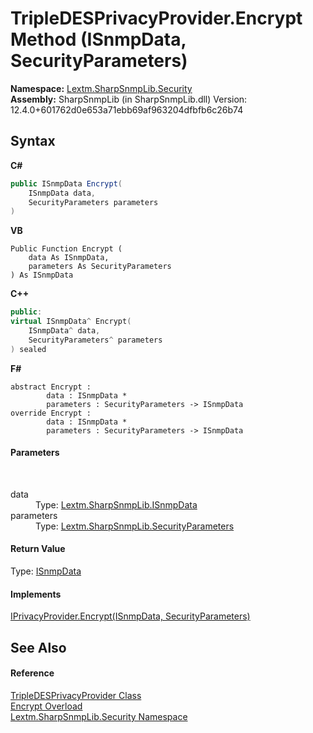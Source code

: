 # TripleDESPrivacyProvider.Encrypt Method (ISnmpData, SecurityParameters)
 

**Namespace:**&nbsp;<a href="N_Lextm_SharpSnmpLib_Security">Lextm.SharpSnmpLib.Security</a><br />**Assembly:**&nbsp;SharpSnmpLib (in SharpSnmpLib.dll) Version: 12.4.0+601762d0e653a71ebb69af963204dfbfb6c26b74

## Syntax

**C#**<br />
``` C#
public ISnmpData Encrypt(
	ISnmpData data,
	SecurityParameters parameters
)
```

**VB**<br />
``` VB
Public Function Encrypt ( 
	data As ISnmpData,
	parameters As SecurityParameters
) As ISnmpData
```

**C++**<br />
``` C++
public:
virtual ISnmpData^ Encrypt(
	ISnmpData^ data, 
	SecurityParameters^ parameters
) sealed
```

**F#**<br />
``` F#
abstract Encrypt : 
        data : ISnmpData * 
        parameters : SecurityParameters -> ISnmpData 
override Encrypt : 
        data : ISnmpData * 
        parameters : SecurityParameters -> ISnmpData 
```


#### Parameters
&nbsp;<dl><dt>data</dt><dd>Type: <a href="T_Lextm_SharpSnmpLib_ISnmpData">Lextm.SharpSnmpLib.ISnmpData</a><br /></dd><dt>parameters</dt><dd>Type: <a href="T_Lextm_SharpSnmpLib_SecurityParameters">Lextm.SharpSnmpLib.SecurityParameters</a><br /></dd></dl>

#### Return Value
Type: <a href="T_Lextm_SharpSnmpLib_ISnmpData">ISnmpData</a>

#### Implements
<a href="M_Lextm_SharpSnmpLib_Security_IPrivacyProvider_Encrypt">IPrivacyProvider.Encrypt(ISnmpData, SecurityParameters)</a><br />

## See Also


#### Reference
<a href="T_Lextm_SharpSnmpLib_Security_TripleDESPrivacyProvider">TripleDESPrivacyProvider Class</a><br /><a href="Overload_Lextm_SharpSnmpLib_Security_TripleDESPrivacyProvider_Encrypt">Encrypt Overload</a><br /><a href="N_Lextm_SharpSnmpLib_Security">Lextm.SharpSnmpLib.Security Namespace</a><br />